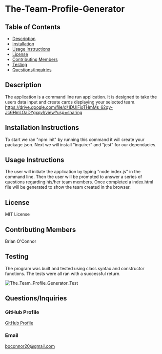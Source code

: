 # The-Team-Profile-Generator
  ## Table of Contents
  * [Description](#Description)
  * [Installation](#Installation-Instructions)
  * [Usage Instructions](#Usage-Instructions)
  * [License](#License)
  * [Contributing Members](#Contributing-Members)
  * [Testing](#Testing)    
  * [Questions/Inquiries](#Questions/Inquiries)
  ## Description
  The application is a command line run application. It is designed to take the users data input and create cards displaying your selected team. 
  https://drive.google.com/file/d/1DUIFioTHmMs_62qy-Jc6HmLOaDYgxqvl/view?usp=sharing  
  ## Installation Instructions 
  To start we ran "npm init" by running this command it will create your package.json. Next we will install "inquirer" and "jest" for our dependacies. 
  ## Usage Instructions
  The user will initiate the application by typing "node index.js" in the command line. Then the user will be prompted to answer a series of questions regarding his/her team members. Once completed a index.html file will be generated to show the team created in the browser. 
  ## License
   MIT License
  ## Contributing Members
  Brian O'Connor
  ## Testing 
   The program was built and tested using class syntax and constructor functions. The tests were all ran with a successful return. 
   
   ![The_Team_Profile_Generator_Test](https://user-images.githubusercontent.com/80371646/125837306-cd624327-4866-4f32-afb3-da8f92a0e023.gif)

  ## Questions/Inquiries 
  ### GitHub Profile
  [GitHub Profile](http://github.com/boconnorb20)
  ### Email
  boconnor20@gmail.com
